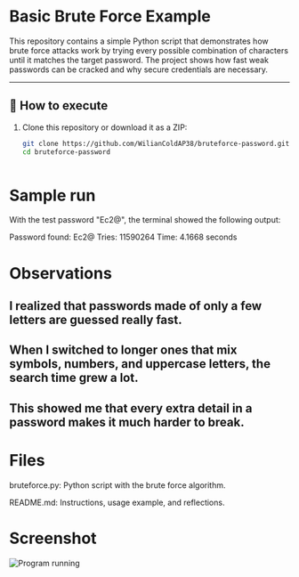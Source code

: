 # Basic Brute Force Example

This repository contains a simple Python script that demonstrates how brute force attacks work by trying every possible combination of characters until it matches the target password. The project shows how fast weak passwords can be cracked and why secure credentials are necessary.

---

## 🔧 How to execute

1. Clone this repository or download it as a ZIP:
   ```bash
   git clone https://github.com/WilianColdAP38/bruteforce-password.git
   cd bruteforce-password



# Sample run

With the test password "Ec2@", the terminal showed the following output:

Password found: Ec2@
Tries: 11590264
Time: 4.1668 seconds



# Observations

## I realized that passwords made of only a few letters are guessed really fast.  
## When I switched to longer ones that mix symbols, numbers, and uppercase letters, the search time grew a lot.  
## This showed me that every extra detail in a password makes it much harder to break.  


# Files

bruteforce.py: Python script with the brute force algorithm.

README.md: Instructions, usage example, and reflections.

# Screenshot

![Program running](screen.jpg)

